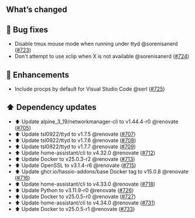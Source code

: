 ## What’s changed

## 🐛 Bug fixes

- Disable tmux mouse mode when running under ttyd @sorenisanerd ([#723](https://github.com/hassio-addons/addon-ssh/pull/723))
- Don't attempt to use xclip when X is not available @sorenisanerd ([#724](https://github.com/hassio-addons/addon-ssh/pull/724))

## 🚀 Enhancements

- Include procps by default for Visual Studio Code @serl ([#725](https://github.com/hassio-addons/addon-ssh/pull/725))

## ⬆️ Dependency updates

- ⬆️ Update alpine_3_19/networkmanager-cli to v1.44.4-r0 @renovate ([#705](https://github.com/hassio-addons/addon-ssh/pull/705))
- ⬆️ Update tsl0922/ttyd to v1.7.5 @renovate ([#707](https://github.com/hassio-addons/addon-ssh/pull/707))
- ⬆️ Update tsl0922/ttyd to v1.7.6 @renovate ([#708](https://github.com/hassio-addons/addon-ssh/pull/708))
- ⬆️ Update tsl0922/ttyd to v1.7.7 @renovate ([#709](https://github.com/hassio-addons/addon-ssh/pull/709))
- ⬆️ Update home-assistant/cli to v4.32.0 @renovate ([#712](https://github.com/hassio-addons/addon-ssh/pull/712))
- ⬆️ Update Docker to v25.0.3-r2 @renovate ([#713](https://github.com/hassio-addons/addon-ssh/pull/713))
- ⬆️ Update OpenSSL to v3.1.4-r6 @renovate ([#715](https://github.com/hassio-addons/addon-ssh/pull/715))
- ⬆️ Update ghcr.io/hassio-addons/base Docker tag to v15.0.8 @renovate ([#716](https://github.com/hassio-addons/addon-ssh/pull/716))
- ⬆️ Update home-assistant/cli to v4.33.0 @renovate ([#718](https://github.com/hassio-addons/addon-ssh/pull/718))
- ⬆️ Update Python to v3.11.9-r0 @renovate ([#726](https://github.com/hassio-addons/addon-ssh/pull/726))
- ⬆️ Update Docker to v25.0.5-r0 @renovate ([#727](https://github.com/hassio-addons/addon-ssh/pull/727))
- ⬆️ Update home-assistant/cli to v4.34.0 @renovate ([#731](https://github.com/hassio-addons/addon-ssh/pull/731))
- ⬆️ Update Docker to v25.0.5-r1 @renovate ([#733](https://github.com/hassio-addons/addon-ssh/pull/733))
